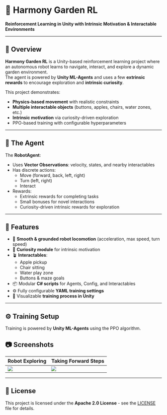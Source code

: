 # 🌱 Harmony Garden RL  
**Reinforcement Learning in Unity with Intrinsic Motivation & Interactable Environments**

---

## 📖 Overview
**Harmony Garden RL** is a Unity-based reinforcement learning project where an autonomous robot learns to navigate, interact, and explore a dynamic garden environment.  
The agent is powered by **Unity ML-Agents** and uses a few **extrinsic rewards** to encourage exploration and **intrinsic curiosity**.

This project demonstrates:
- **Physics-based movement** with realistic constraints
- **Multiple interactable objects** (buttons, apples, chairs, water zones, etc.)
- **Intrinsic motivation** via curiosity-driven exploration
- PPO-based training with configurable hyperparameters

---

## 🤖 The Agent  
The **RobotAgent**:
- Uses **Vector Observations**: velocity, states, and nearby interactables
- Has discrete actions:
  - Move (forward, back, left, right)
  - Turn (left, right)
  - Interact
- Rewards:
  - Extrinsic rewards for completing tasks
  - Small bonuses for novel interactions
  - Curiosity-driven intrinsic rewards for exploration

---

## 🎯 Features
- 🏃 **Smooth & grounded robot locomotion** (acceleration, max speed, turn speed)
- 🧠 **Curiosity module** for intrinsic motivation
- 🪴 **Interactables**:
  - Apple pickup
  - Chair sitting
  - Water play zone
  - Buttons & maze goals
- 📦 Modular **C# scripts** for Agents, Config, and Interactables
- ⚙️ Fully configurable **YAML training settings**
- 🎥 Visualizable **training process in Unity**

---

## ⚙️ Training Setup
Training is powered by **Unity ML-Agents** using the PPO algorithm.

## 📷 Screenshots

| Robot Exploring | Taking Forward Steps |
|-----------------|----------------------|
| ![](./docs/robot_exploring.png) | ![](./docs/taking_forward_steps.png) |

---

## 📜 License
This project is licensed under the **Apache 2.0 License** - see the [LICENSE](./LICENSE) file for details.

